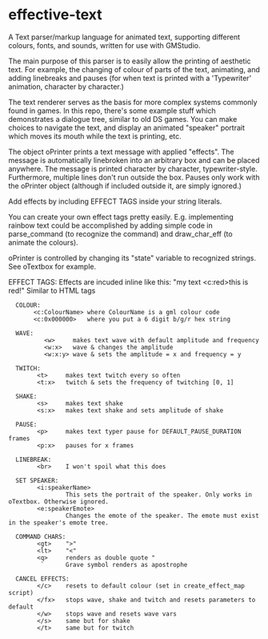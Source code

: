 # effective-text
A Text parser/markup language for animated text, supporting different colours, fonts, and sounds, written for use with GMStudio.

The main purpose of this parser is to easily allow the printing of aesthetic text. 
For example, the changing of colour of parts of the text, animating, and adding linebreaks and pauses (for when text is printed with a 'Typewriter' animation, character by character.)

The text renderer serves as the basis for more complex systems commonly
found in games.
In this repo, there's some example stuff which demonstrates
a dialogue tree, similar to old DS games. You can make choices to
navigate the text, and display an animated "speaker" portrait which
moves its mouth while the text is printing, etc.

The object oPrinter prints a text message with applied "effects".
The message is automatically linebroken into an arbitrary box and 
can be placed anywhere.
The message is printed character by character, typewriter-style.
Furthermore, multiple lines don't run outside the box.
Pauses only work with the oPrinter object (although if included
outside it, are simply ignored.)

Add effects by including EFFECT TAGS inside your string literals.

You can create your own effect tags pretty easily.
E.g. implementing rainbow text could be accomplished by
adding simple code in parse_command (to recognize the command)
and draw_char_eff (to animate the colours).

oPrinter is controlled by changing its "state" variable
to recognized strings. See oTextbox for example. 

EFFECT TAGS:
Effects are incuded inline like this: "my text <c:red>this is red</c>!"
Similar to HTML tags

      COLOUR:
           <c:ColourName> where ColourName is a gml colour code
           <c:0x000000>   where you put a 6 digit b/g/r hex string

      WAVE:
	          <w>     makes text wave with default amplitude and frequency
	          <w:x>   wave & changes the amplitude
	          <w:x:y> wave & sets the amplitude = x and frequency = y

      TWITCH:
            <t>     makes text twitch every so often
            <t:x>   twitch & sets the frequency of twitching [0, 1]
 
      SHAKE:
            <s>     makes text shake
            <s:x>   makes text shake and sets amplitude of shake

      PAUSE:
            <p>     makes text typer pause for DEFAULT_PAUSE_DURATION frames
            <p:x>   pauses for x frames

      LINEBREAK:
            <br>    I won't spoil what this does

      SET SPEAKER:
            <i:speakerName> 
                    This sets the portrait of the speaker. Only works in oTextbox. Otherwise ignored.
            <e:speakerEmote>
                    Changes the emote of the speaker. The emote must exist in the speaker's emote tree.

      COMMAND CHARS:
            <gt>    ">"
            <lt>    "<"
            <q>     renders as double quote "
             `      Grave symbol renders as apostrophe

      CANCEL EFFECTS:
            </c>    resets to default colour (set in create_effect_map script)
            </fx>   stops wave, shake and twitch and resets parameters to default
            </w>    stops wave and resets wave vars
            </s>    same but for shake
            </t>    same but for twitch
